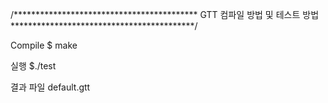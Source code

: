 /******************************************
      GTT 컴파일 방법 및 테스트 방법
******************************************/

Compile
$ make

실행
$./test

결과 파일
default.gtt

